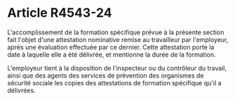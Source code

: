 # Article R4543-24

L'accomplissement de la formation spécifique prévue à la présente section fait l'objet d'une attestation nominative remise au travailleur par l'employeur, après une évaluation effectuée par ce dernier. Cette attestation porte la date à laquelle elle a été délivrée, et mentionne la durée de la formation. 
  
   
L'employeur tient à la disposition de l'inspecteur ou du contrôleur du travail, ainsi que des agents des services de prévention des organismes de sécurité sociale les copies des attestations de formation spécifique qu'il a délivrées.